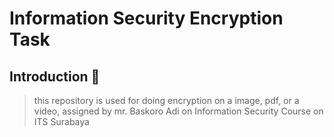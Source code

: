 # Information Security Encryption Task

## Introduction 👋
> this repository is used for doing encryption on a image, pdf, or a video, assigned by mr. Baskoro Adi on Information Security Course on ITS Surabaya





